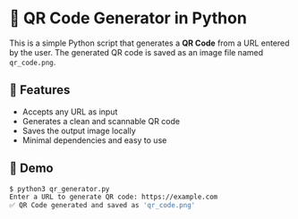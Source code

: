 # 🔳 QR Code Generator in Python

This is a simple Python script that generates a **QR Code** from a URL entered by the user. The generated QR code is saved as an image file named `qr_code.png`.

## 🚀 Features

- Accepts any URL as input
- Generates a clean and scannable QR code
- Saves the output image locally
- Minimal dependencies and easy to use

## 🧪 Demo

```bash
$ python3 qr_generator.py
Enter a URL to generate QR code: https://example.com
✅ QR Code generated and saved as 'qr_code.png'
